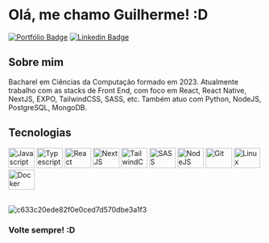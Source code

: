 # Olá, me chamo Guilherme! :D

[![Portfólio Badge](https://img.shields.io/badge/Portfólio-000000?style=for-the-badge&logo=About.me&logoColor=white)](https://www.glerme.dev/)
[![Linkedin Badge](https://img.shields.io/badge/LinkedIn-0077B5?style=for-the-badge&logo=linkedin&logoColor=white)](https://www.linkedin.com/in/glerme/)


## Sobre mim

Bacharel em Ciências da Computação formado em 2023. Atualmente trabalho com as stacks de Front End, com foco em React, React Native, NextJS, EXPO, TailwindCSS, SASS, etc. 
Também atuo com Python, NodeJS, PostgreSQL, MongoDB.


## Tecnologias
<div style="display: inline_block">
  <img src="https://cdn.jsdelivr.net/gh/devicons/devicon/icons/javascript/javascript-original.svg" height="40" width="52" alt="Javascript"  />
  <img src="https://cdn.jsdelivr.net/gh/devicons/devicon/icons/typescript/typescript-original.svg" height="40" width="52" alt="Typescript"  />
  <img src="https://cdn.jsdelivr.net/gh/devicons/devicon/icons/react/react-original.svg" height="40" width="52" alt="React"  />
  <img src="https://cdn.jsdelivr.net/gh/devicons/devicon/icons/nextjs/nextjs-original.svg"  height="40" width="52" alt="NextJS" />
  <img src="https://cdn.jsdelivr.net/gh/devicons/devicon/icons/tailwindcss/tailwindcss-original.svg" height="40" width="52" alt="TailwindCSS"  />
  <img src="https://cdn.jsdelivr.net/gh/devicons/devicon/icons/sass/sass-original.svg" height="40" width="52" alt="SASS"  />
  <img src="https://cdn.jsdelivr.net/gh/devicons/devicon/icons/nodejs/nodejs-original.svg" height="40" width="52" alt="NodeJS"  /> 
  <img src="https://cdn.jsdelivr.net/gh/devicons/devicon/icons/git/git-original.svg" height="40" width="52" alt="Git"  />
  <img src="https://cdn.jsdelivr.net/gh/devicons/devicon/icons/linux/linux-original.svg" height="40" width="52"  alt="Linux"/>
  <img src="https://cdn.jsdelivr.net/gh/devicons/devicon/icons/docker/docker-original.svg" height="40" width="52" alt="Docker"  />  
</div>

<br>

![c633c20ede82f0e0ced7d570dbe3a1f3](https://user-images.githubusercontent.com/70382532/138322189-2db8df52-9dcb-40a0-88a8-c365466bd33d.gif)



### Volte sempre! :D
